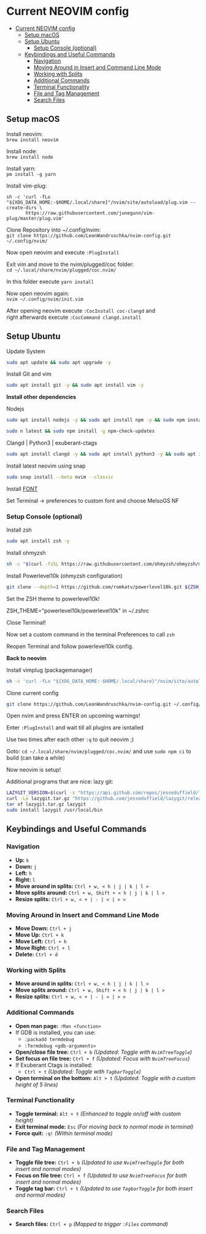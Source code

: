 # Current NEOVIM config

- [Current NEOVIM config](#current-neovim-config)
  - [Setup macOS](#setup-macos)
  - [Setup Ubuntu](#setup-ubuntu)
    - [Setup Console (optional)](#setup-console-optional)
  - [Keybindings and Useful Commands](#keybindings-and-useful-commands)
    - [Navigation](#navigation)
    - [Moving Around in Insert and Command Line Mode](#moving-around-in-insert-and-command-line-mode)
    - [Working with Splits](#working-with-splits)
    - [Additional Commands](#additional-commands)
    - [Terminal Functionality](#terminal-functionality)
    - [File and Tag Management](#file-and-tag-management)
    - [Search Files](#search-files)

## Setup macOS

Install neovim:\
```brew install neovim```

Install node:\
```brew install node```

Install yarn:\
```pm install -g yarn```

Install vim-plug:
```
sh -c 'curl -fLo "${XDG_DATA_HOME:-$HOME/.local/share}"/nvim/site/autoload/plug.vim --create-dirs \
       https://raw.githubusercontent.com/junegunn/vim-plug/master/plug.vim'
```

Clone Repository into ~/.config/nvim:\
```git clone https://github.com/LeonWandruschka/nvim-config.git ~/.config/nvim/```


Now open neovim and execute ```:PlugInstall```

Exit vim and move to the nvim/plugged/coc folder:\
```cd ~/.local/share/nvim/plugged/coc.nvim/```

In this folder execute ```yarn install```

Now open neovim again:\
```nvim ~/.config/nvim/init.vim```

After opening neovim execute ```:CocInstall coc-clangd``` and\
right afterwards execute ```:CocCommand clangd.install```




## Setup Ubuntu

Update System

```zsh
sudo apt update && sudo apt upgrade -y
```

Install Git and vim

```zsh
sudo apt install git -y && sudo apt install vim -y
```

**Install other dependencies**

Nodejs

```zsh
sudo apt install nodejs -y && sudo apt install npm -y && sudo npm install -g n
```

```zsh
sudo n latest && sudo npm install -g npm-check-updates
```

Clangd | Python3 | exuberant-ctags

```zsh
sudo apt install clangd -y && sudo apt install python3 -y && sudo apt install exuberant-ctags -y
```

Install latest neovim using snap

```zsh
sudo snap install --beta nvim --classic
```

Install [FONT](https://github.com/romkatv/powerlevel10k?tab=readme-ov-file#meslo-nerd-font-patched-for-powerlevel10k)

Set Terminal -> preferences to custom font and choose MelsoGS NF


### Setup Console (optional)

Install zsh

```zsh
sudo apt install zsh -y
```

Install ohmyzsh

```zsh
sh -c "$(curl -fsSL https://raw.githubusercontent.com/ohmyzsh/ohmyzsh/master/tools/install.sh)"
```

Install Powerlevel10k (ohmyzsh configuration)

```zsh
git clone --depth=1 https://github.com/romkatv/powerlevel10k.git ${ZSH_CUSTOM:-$HOME/.oh-my-zsh/custom}/themes/powerlevel10k
```

Set the ZSH theme to powerlevel10k!

ZSH_THEME="powerlevel10k/powerlevel10k" in ~/.zshrc

Close Terminal!

Now set a custom command in the terminal Preferences to call ```zsh```

Reopen Terminal and follow powerlevel10k config.


**Back to neovim**

Install vimplug (packagemanager)

```zsh
sh -c 'curl -fLo "${XDG_DATA_HOME:-$HOME/.local/share}"/nvim/site/autoload/plug.vim --create-dirs \https://raw.githubusercontent.com/junegunn/vim-plug/master/plug.vim'
```

Clone current config

```zsh
git clone https://github.com/LeonWandruschka/nvim-config.git ~/.config/nvim/
```

Open nvim and press ENTER on upcoming warnings!

Enter ```:PlugInstall``` and wait till all plugins are isntalled

Use two times after each other ```:q``` to quit neovim ;)

Goto: ```cd ~/.local/share/nvim/plugged/coc.nvim/```
and use ```sudo npm ci``` to build (can take a while)

Now neovim is setup!


Additional programs that are nice:
lazy git:
```zsh
LAZYGIT_VERSION=$(curl -s "https://api.github.com/repos/jesseduffield/lazygit/releases/latest" | grep -Po '"tag_name": "v\K[^"]*')
curl -Lo lazygit.tar.gz "https://github.com/jesseduffield/lazygit/releases/latest/download/lazygit_${LAZYGIT_VERSION}_Linux_x86_64.tar.gz"
tar xf lazygit.tar.gz lazygit
sudo install lazygit /usr/local/bin
```

## Keybindings and Useful Commands

### Navigation

- **Up:** `k`
- **Down:** `j`
- **Left:** `h`
- **Right:** `l`
- **Move around in splits:** `Ctrl + w, < h | j | k | l >`
- **Move splits around:** `Ctrl + w, Shift + < h | j | k | l >`
- **Resize splits:** `Ctrl + w, < + | - | < | > >`

### Moving Around in Insert and Command Line Mode

- **Move Down:** `Ctrl + j`
- **Move Up:** `Ctrl + k`
- **Move Left:** `Ctrl + h`
- **Move Right:** `Ctrl + l`
- **Delete:** `Ctrl + d`

### Working with Splits

- **Move around in splits:** `Ctrl + w, < h | j | k | l >`
- **Move splits around:** `Ctrl + w, Shift + < h | j | k | l >`
- **Resize splits:** `Ctrl + w, < + | - | < | > >`

### Additional Commands

- **Open man page:** `:Man <function>`
- If GDB is installed, you can use:
  - `:packadd termdebug`
  - `:Termdebug <gdb-arguments>`
- **Open/close file tree:** `Ctrl + b` *(Updated: Toggle with `NvimTreeToggle`)*
- **Set focus on file tree:** `Ctrl + f` *(Updated: Focus with `NvimTreeFocus`)*
- If Exuberant Ctags is installed:
  - `Ctrl + t` *(Updated: Toggle with `TagbarToggle`)*
- **Open terminal on the bottom:** `Alt + t` *(Updated: Toggle with a custom height of 5 lines)*

### Terminal Functionality

- **Toggle terminal:** `Alt + t` *(Enhanced to toggle on/off with custom height)*
- **Exit terminal mode:** `Esc` *(For moving back to normal mode in terminal)*
- **Force quit:** `:q!` *(Within terminal mode)*

### File and Tag Management

- **Toggle file tree:** `Ctrl + b` *(Updated to use `NvimTreeToggle` for both insert and normal modes)*
- **Focus on file tree:** `Ctrl + f` *(Updated to use `NvimTreeFocus` for both insert and normal modes)*
- **Toggle tag bar:** `Ctrl + t` *(Updated to use `TagbarToggle` for both insert and normal modes)*

### Search Files

- **Search files:** `Ctrl + p` *(Mapped to trigger `:Files` command)*

